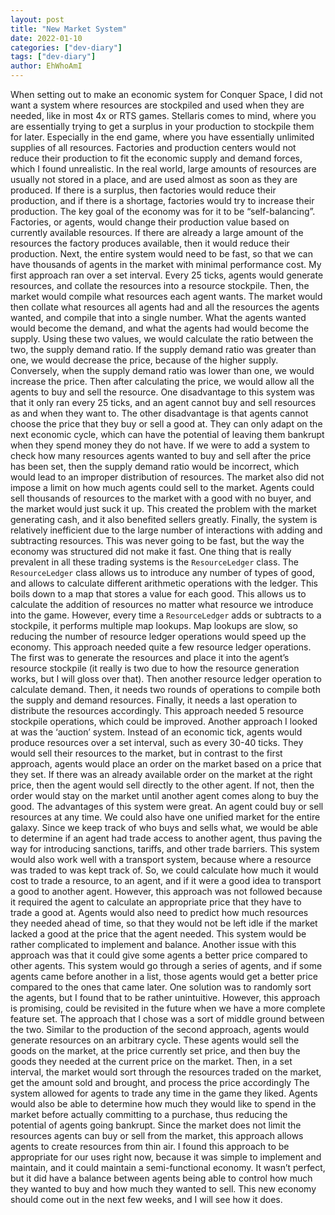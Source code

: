 ```yaml
---
layout: post
title: "New Market System"
date: 2022-01-10
categories: ["dev-diary"]
tags: ["dev-diary"]
author: EhWhoAmI
---
```

When setting out to make an economic system for Conquer Space, I did not want a system where resources are stockpiled and used when they are needed, like in most 4x or RTS games. Stellaris comes to mind, where you are essentially trying to get a surplus in your production to stockpile them for later. Especially in the end game, where you have essentially unlimited supplies of all resources. Factories and production centers would not reduce their production to fit the economic supply and demand forces, which I found unrealistic. In the real world, large amounts of resources are usually not stored in a place, and are used almost as soon as they are produced. If there is a surplus, then factories would reduce their production, and if there is a shortage, factories would try to increase their production.
The key goal of the economy was for it to be “self-balancing”. Factories, or agents, would change their production value based on currently available resources. If there are already a large amount of the resources the factory produces available, then it would reduce their production. Next, the entire system would need to be fast, so that we can have thousands of agents in the market with minimal performance cost. 
My first approach ran over a set interval. Every 25 ticks, agents would generate resources, and collate the resources into a resource stockpile. Then, the market would compile what resources each agent wants. The market would then collate what resources all agents had and all the resources the agents wanted, and compile that into a single number. What the agents wanted would become the demand, and what the agents had would become the supply. Using these two values, we would calculate the ratio between the two, the supply demand ratio. If the supply demand ratio was greater than one, we would decrease the price, because of the higher supply. Conversely, when the supply demand ratio was lower than one, we would increase the price. Then after calculating the price, we would allow all the agents to buy and sell the resource.
One disadvantage to this system was that it only ran every 25 ticks, and an agent cannot buy and sell resources as and when they want to.
The other disadvantage is that agents cannot choose the price that they buy or sell a good at. They can only adapt on the next economic cycle, which can have the potential of leaving them bankrupt when they spend money they do not have. If we were to add a system to check how many resources agents wanted to buy and sell after the price has been set, then the supply demand ratio would be incorrect, which would lead to an improper distribution of resources.
The market also did not impose a limit on how much agents could sell to the market. Agents could sell thousands of resources to the market with a good with no buyer, and the market would just suck it up. This created the problem with the market generating cash, and it also benefited sellers greatly.
Finally, the system is relatively inefficient due to the large number of interactions with adding and subtracting resources. This was never going to be fast, but the way the economy was structured did not make it fast.
One thing that is really prevalent in all these trading systems is the `ResourceLedger` class. The `ResourceLedger` class allows us to introduce any number of types of good, and allows to calculate different arithmetic operations with the ledger. This boils down to a map that stores a value for each good. This allows us to calculate the addition of resources no matter what resource we introduce into the game. However, every time a `ResourceLedger` adds or subtracts to a stockpile, it performs multiple map lookups. Map lookups are slow, so reducing the number of resource ledger operations would speed up the economy.
This approach needed quite a few resource ledger operations. The first was to generate the resources and place it into the agent’s resource stockpile (it really is two due to how the resource generation works, but I will gloss over that). Then another resource ledger operation to calculate demand. Then, it needs two rounds of operations to compile both the supply and demand resources. Finally, it needs a last operation to distribute the resources accordingly. This approach needed 5 resource stockpile operations, which could be improved.
Another approach I looked at was the ‘auction’ system. Instead of an economic tick, agents would produce resources over a set interval, such as every 30-40 ticks. They would sell their resources to the market, but in contrast to the first approach, agents would place an order on the market based on a price that they set. If there was an already available order on the market at the right price, then the agent would sell directly to the other agent. If not, then the order would stay on the market until another agent comes along to buy the good.
The advantages of this system were great. An agent could buy or sell resources at any time. We could also have one unified market for the entire galaxy. Since we keep track of who buys and sells what, we would be able to determine if an agent had trade access to another agent, thus paving the way for introducing sanctions, tariffs, and other trade barriers. This system would also work well with a transport system, because where a resource was traded to was kept track of. So, we could calculate how much it would cost to trade a resource, to an agent, and if it were a good idea to transport a good to another agent.
However, this approach was not followed because it required the agent to calculate an appropriate price that they have to trade a good at. Agents would also need to predict how much resources they needed ahead of time, so that they would not be left idle if the market lacked a good at the price that the agent needed. This system would be rather complicated to implement and balance. 
Another issue with this approach was that it could give some agents a better price compared to other agents. This system would go through a series of agents, and if some agents came before another in a list, those agents would get a better price compared to the ones that came later. One solution was to randomly sort the agents, but I found that to be rather unintuitive.
However, this approach is promising, could be revisited in the future when we have a more complete feature set.
The approach that I chose was a sort of middle ground between the two. Similar to the production of the second approach, agents would generate resources on an arbitrary cycle. These agents would sell the goods on the market, at the price currently set price, and then buy the goods they needed at the current price on the market. Then, in a set interval, the market would sort through the resources traded on the market, get the amount sold and brought, and process the price accordingly
The system allowed for agents to trade any time in the game they liked. Agents would also be able to determine how much they would like to spend in the market before actually committing to a purchase, thus reducing the potential of agents going bankrupt.
Since the market does not limit the resources agents can buy or sell from the market, this approach allows agents to create resources from thin air.
I found this approach to be appropriate for our uses right now, because it was simple to implement and maintain, and it could maintain a semi-functional economy. It wasn’t perfect, but it did have a balance between agents being able to control how much they wanted to buy and how much they wanted to sell.
This new economy should come out in the next few weeks, and I will see how it does.
